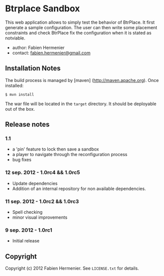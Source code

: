 Btrplace Sandbox
===============================

This web application allows to simply test the behavior of BtrPlace.
It first generate a sample configuration. The user can then write
some placement constraints and check BtrPlace fix the configuration when
it is stated as notviable.

- author: Fabien Hermenier
- contact: fabien.hermenier@gmail.com

Installation Notes
-------------------------------

The build process is managed by [maven] (http://maven.apache.org). Once installed:

    $ mvn install

The war file will be located in the `target` directory. It should be deployable
out of the box.

Release notes
-------------------------------

### 1.1 ###
- a 'pin' feature to lock then save a sandbox
- a player to navigate through the reconfiguration process
- bug fixes

### 12 sep. 2012 - 1.0rc4 && 1.0rc5 ###
- Update dependencies
- Addition of an internal repository for non available dependencies.

### 11 sep. 2012 - 1.0rc2 && 1.0rc3 ###
- Spell checking
- minor visual improvements

### 9 sep. 2012 - 1.0rc1 ###
- Initial release

Copyright
-------------------------------
Copyright (c) 2012 Fabien Hermenier. See `LICENSE.txt` for details.